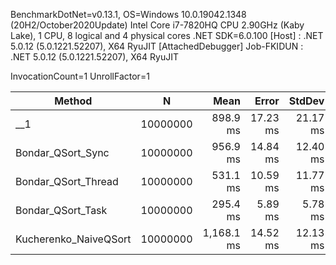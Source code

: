 BenchmarkDotNet=v0.13.1, OS=Windows 10.0.19042.1348 (20H2/October2020Update)
Intel Core i7-7820HQ CPU 2.90GHz (Kaby Lake), 1 CPU, 8 logical and 4 physical cores
.NET SDK=6.0.100
  [Host]     : .NET 5.0.12 (5.0.1221.52207), X64 RyuJIT  [AttachedDebugger]
  Job-FKIDUN : .NET 5.0.12 (5.0.1221.52207), X64 RyuJIT

InvocationCount=1  UnrollFactor=1  

|                Method |        N |       Mean |    Error |   StdDev | Ratio | RatioSD |
|---------------------- |--------- |-----------:|---------:|---------:|------:|--------:|
|                   __1 | 10000000 |   898.9 ms | 17.23 ms | 21.17 ms |  1.00 |    0.00 |
|     Bondar_QSort_Sync | 10000000 |   956.9 ms | 14.84 ms | 12.40 ms |  1.06 |    0.03 |
|   Bondar_QSort_Thread | 10000000 |   531.1 ms | 10.59 ms | 11.77 ms |  0.59 |    0.02 |
|     Bondar_QSort_Task | 10000000 |   295.4 ms |  5.89 ms |  5.78 ms |  0.33 |    0.01 |
| Kucherenko_NaiveQSort | 10000000 | 1,168.1 ms | 14.52 ms | 12.13 ms |  1.30 |    0.04 |
